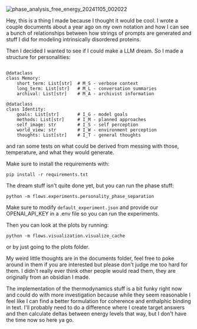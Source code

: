 ![phase_analysis_free_energy_20241105_002022](https://github.com/user-attachments/assets/c2b0d90d-b65a-4733-ae32-3b2f32a0b30d)

Hey, this is a thing I made because I thought it would be cool. I wrote a couple documents about a year ago on my own notation and how I can see a bunch of relationships between how strings of prompts are generated and stuff I did for modeling intrinsically disordered proteins. 

Then I decided I wanted to see if I could make a LLM dream. So I made a structure for personalities:

```

@dataclass
class Memory:
    short_term: List[str]  # M_S - verbose context
    long_term: List[str]   # M_L - conversation summaries
    archival: List[str]    # M_A - archivist information

@dataclass
class Identity:
    goals: List[str]       # I_G - model goals
    methods: List[str]     # I_M - planned approaches
    self_image: str        # I_S - self perception
    world_view: str        # I_W - environment perception
    thoughts: List[str]    # I_T - general thoughts
```
and ran some tests on what could be derived from messing with those, temperature, and what they would generate. 

Make sure to install the requirements with:
```
pip install -r requirements.txt
```

The dream stuff isn't quite done yet, but you can run the phase stuff:

```
python -m flows.experiments.personality_phase_separation
```
Make sure to modify `default_experiment.json` and provide our OPENAI_API_KEY in a .env file so you can run the experiments. 

Then you can look at the plots by running:

```
python -m flows.visualization.visualize_cache
```
or by just going to the plots folder. 

My weird little thoughts are in the documents folder, feel free to poke around in them if you are interested but please don't judge me too hard for them. I didn't really ever think other people would read them, they are originally from an obsidian I made. 

The implementation of the thermodynamics stuff is a bit funky right now and could do with more investigation because while they seem reasonable I feel like I can find a better formulation for coherence and enthalphic binding in text. I'll probably need to do a difference where I create target answers and then calculate deltas between energy levels that way, but I don't have the time now so here ya go. 
